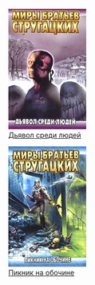 ![](Дьявол%20среди%20людей.jpg)  
[Дьявол среди людей](Дьявол%20среди%20людей)

![](Пикник%20на%20обочине.jpg)  
[Пикник на обочине](Пикник%20на%20обочине)
